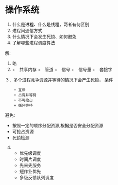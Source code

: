 # 操作系统
1. 什么是进程、什么是线程，两者有何区别
2. 进程间通信方式
3. 什么情况下会发生死锁、如何避免
4. 了解哪些进程调度算法



解:

1. 略
2. +　共享内存
   +　管道
   +　信号
   +　信号量
   +　套接字

３．多个进程竞争资源并等待的情况下会产生死锁，
条件

		+ 互斥
		+ 占有并等待
		+ 不可抢占
		+ 循环等待

避免:

+ 按照一定的顺序分配资源,根据是否安全分配资源
+ 可抢占资源
+ 死锁检测

4. + 优先级调度
   + 时间片调度
   + 先来先服务
   + 短作业优先
   + 多级反馈队列调度